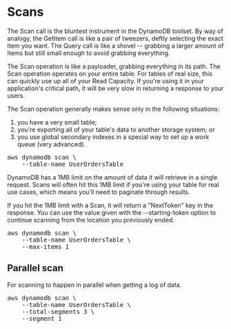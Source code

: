 
# Scans

The Scan call is the bluntest instrument in the DynamoDB toolset. By way of analogy, the GetItem call is like a pair of tweezers, deftly selecting the exact Item you want. The Query call is like a shovel -- grabbing a larger amount of Items but still small enough to avoid grabbing everything.

The Scan operation is like a payloader, grabbing everything in its path. The Scan operation operates on your entire table. For tables of real size, this can quickly use up all of your Read Capacity. If you're using it in your application's critical path, it will be very slow in returning a response to your users.

The Scan operation generally makes sense only in the following situations:

1. you have a very small table;
1. you're exporting all of your table's data to another storage system; or
1. you use global secondary indexes in a special way to set up a work queue (very advanced).

<pre>
aws dynamodb scan \
    --table-name UserOrdersTable
</pre>

DynamoDB has a 1MB limit on the amount of data it will retrieve in a single request. Scans will often hit this 1MB limit if you're using your table for real use cases, which means you'll need to paginate through results.

If you hit the 1MB limit with a Scan, it will return a "NextToken" key in the response. You can use the value given with the --starting-token option to continue scanning from the location you previously ended.

<pre>
aws dynamodb scan \
    --table-name UserOrdersTable \
    --max-items 1
</pre>

## Parallel scan

For scanning to happen in parallel when getting a log of data.

<pre>
aws dynamodb scan \
    --table-name UserOrdersTable \
    --total-segments 3 \
    --segment 1
</pre>